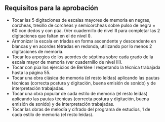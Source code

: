 ## Requisitos para la aprobación

- Tocar las 5 digitaciones de escalas mayores de memoria en negras, corcheas, tresillo de corcheas y semicorcheas sobre pulso de negra = 60 con dedos y con púa. (Ver cuadernillo de nivel II para completar las 2 digitaciones que faltan en el de nivel I).
- Armonizar la escala en tríadas en forma ascendente y descendente en blancas y en acordes tétradas en redonda, utilizando por lo menos 2 digitaciones de memoria.
- Tocar los arpegios de los acordes de séptima sobre cada grado de la escala mayor de memoria (ver cuadernillo de nivel III).
- Tocar con púa los ejercicios de Berklee I respetando la técnica trabajada hasta la página 55.
- Tocar una obra clásica de memoria (el resto leídas) aplicando las pautas técnicas (correcta postura y digitación, buena emisión de sonido) y de interpretación trabajadas.
- Tocar una obra popular de cada estilo de memoria (el resto leídas) aplicando las pautas técnicas (correcta postura y digitación, buena emisión de sonido) y de interpretación trabajadas.
- Tocar las obras de melodía y cifrado del programa de estudios, 1 de cada estilo de memoria (el resto leídas).
